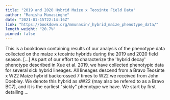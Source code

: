 ```yaml
---
title: "2019 and 2020 Hybrid Maize x Teosinte Field Data"
author: "Manisha Munasinghe"
date: "2021-01-15T22:14:16Z"
link: "https://bookdown.org/mmunasin/_hybrid_maize_phenotype_data/"
length_weight: "20.7%"
pinned: false
---
```


This is a bookdown containing results of our analysis of the phenotype data collected on the maize x teosinte hybrids during the 2019 and 2020 field season. [...] As part of our effort to characterize the 'hybrid decay' phenotype described in Xue et al. 2019, we have collected phenotypic data for several sick hybrid lineages. All lineages descend from a Bravo Teosinte x W22 Maize hybrid backcrossed 7 times to W22 we received from John Doebley. We denote this hybrid as sW22 (may also be refered to as a Bravo BC7), and it is the earliest "sickly" phenotype we have. We start by first detailing ...
